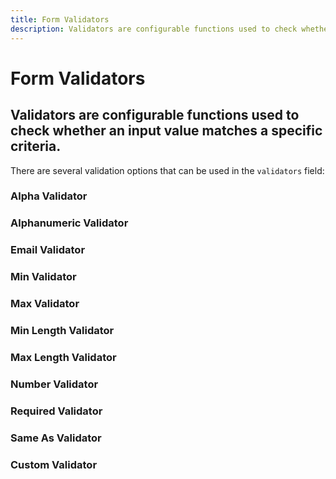 ```yaml
---
title: Form Validators
description: Validators are configurable functions used to check whether an input value matches a specific criteria.
---
```


<script setup>
import * as examples from '../../../../../examples/forms/validation/validators'
</script>

# Form Validators
## Validators are configurable functions used to check whether an input value matches a specific criteria.

There are several validation options that can be used in the `validators` field:

### Alpha Validator

<example :component="examples.IFormValidationValidatorsAlphaExample" :html="examples.IFormValidationValidatorsAlphaExampleHTML" :js="examples.IFormValidationValidatorsAlphaExampleJS"></example>

### Alphanumeric Validator

<example :component="examples.IFormValidationValidatorsAlphanumericExample" :html="examples.IFormValidationValidatorsAlphanumericExampleHTML" :js="examples.IFormValidationValidatorsAlphanumericExampleJS"></example>

### Email Validator

<example :component="examples.IFormValidationValidatorsEmailExample" :html="examples.IFormValidationValidatorsEmailExampleHTML" :js="examples.IFormValidationValidatorsEmailExampleJS"></example>

### Min Validator

<example :component="examples.IFormValidationValidatorsMinExample" :html="examples.IFormValidationValidatorsMinExampleHTML" :js="examples.IFormValidationValidatorsMinExampleJS"></example>


### Max Validator

<example :component="examples.IFormValidationValidatorsMaxExample" :html="examples.IFormValidationValidatorsMaxExampleHTML" :js="examples.IFormValidationValidatorsMaxExampleJS"></example>

### Min Length Validator

<example :component="examples.IFormValidationValidatorsMinLengthExample" :html="examples.IFormValidationValidatorsMinLengthExampleHTML" :js="examples.IFormValidationValidatorsMinLengthExampleJS"></example>

### Max Length Validator

<example :component="examples.IFormValidationValidatorsMaxLengthExample" :html="examples.IFormValidationValidatorsMaxLengthExampleHTML" :js="examples.IFormValidationValidatorsMaxLengthExampleJS"></example>

### Number Validator

<example :component="examples.IFormValidationValidatorsNumberExample" :html="examples.IFormValidationValidatorsNumberExampleHTML" :js="examples.IFormValidationValidatorsNumberExampleJS"></example>

### Required Validator

<example :component="examples.IFormValidationValidatorsRequiredExample" :html="examples.IFormValidationValidatorsRequiredExampleHTML" :js="examples.IFormValidationValidatorsRequiredExampleJS"></example>

### Same As Validator

<example :component="examples.IFormValidationValidatorsSameAsExample" :html="examples.IFormValidationValidatorsSameAsExampleHTML" :js="examples.IFormValidationValidatorsSameAsExampleJS"></example>

### Custom Validator

<example :component="examples.IFormValidationValidatorsCustomExample" :html="examples.IFormValidationValidatorsCustomExampleHTML" :js="examples.IFormValidationValidatorsCustomExampleJS"></example>
